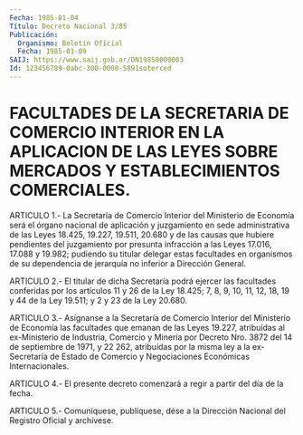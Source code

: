 ```yaml
---
Fecha: 1985-01-04
Título: Decreto Nacional 3/85
Publicación:
  Organismo: Boletín Oficial
  Fecha: 1985-01-09
SAIJ: https://www.saij.gob.ar/DN19850000003
Id: 123456789-0abc-300-0000-5891soterced
---
```

# FACULTADES DE LA SECRETARIA DE COMERCIO INTERIOR EN LA APLICACION DE LAS LEYES SOBRE MERCADOS Y ESTABLECIMIENTOS COMERCIALES.

<a id="1"></a>
ARTICULO  1.-  La Secretaría de Comercio Interior del Ministerio de Economía será el  órgano  nacional  de  aplicación y juzgamiento en sede administrativa de las Leyes 18.425,  19.227,  19.511, 20.680 y de las causas que hubiere pendientes del juzgamiento  por  presunta infracción  a  las  Leyes  17.016,  17.088  y  19.982;  pudiendo su titular  delegar  estas  facultades en organismos de su dependencia de jerarquía no inferior a Dirección General.

<a id="2"></a>
ARTICULO  2.-  El  titular  de  dicha  Secretaría podrá ejercer las facultades conferidas por los artículos  11  y 26 de la Ley 18.425; 7, 8, 9, 10, 11, 12, 18, 19 y 44 de la Ley 19.511;  y  2 y 23 de la Ley 20.680.

<a id="3"></a>
ARTICULO  3.-  Asígnanse  a  la Secretaría de Comercio Interior del Ministerio  de Economía las facultades  que  emanan  de  las  Leyes 19.227,  atribuídas  al ex-Ministerio  de  Industria,  Comercio  y Minería por  Decreto  Nro.  3872 del 14 de septiembre de 1971, y 22 262, atribuídas por la misma  ley  a  la ex-Secretaría de Estado de Comercio y Negociaciones Económicas Internacionales.

<a id="4"></a>
ARTICULO  4.-  El  presente  decreto comenzará a regir a partir del día de la fecha.

<a id="5"></a>
ARTICULO  5.- Comuníquese, publíquese, dése a la Dirección Nacional del Registro Oficial y archívese.